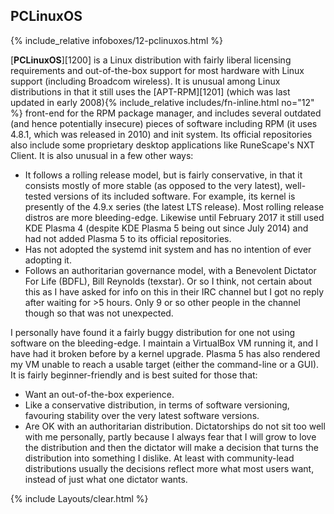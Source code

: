 ## PCLinuxOS
{% include_relative infoboxes/12-pclinuxos.html %}

[**PCLinuxOS**][1200] is a Linux distribution with fairly liberal licensing requirements and out-of-the-box support for most hardware with Linux support (including Broadcom wireless). It is unusual among Linux distributions in that it still uses the [APT-RPM][1201] (which was last updated in early 2008){% include_relative includes/fn-inline.html no="12" %} front-end for the RPM package manager, and includes several outdated (and hence potentially insecure) pieces of software including RPM (it uses 4.8.1, which was released in 2010) and init system. Its official repositories also include some proprietary desktop applications like RuneScape's NXT Client. It is also unusual in a few other ways:

* It follows a rolling release model, but is fairly conservative, in that it consists mostly of more stable (as opposed to the very latest), well-tested versions of its included software. For example, its kernel is presently of the 4.9.x series (the latest LTS release). Most rolling release distros are more bleeding-edge. Likewise until February 2017 it still used KDE Plasma 4 (despite KDE Plasma 5 being out since July 2014) and had not added Plasma 5 to its official repositories.
* Has not adopted the systemd init system and has no intention of ever adopting it. 
* Follows an authoritarian governance model, with a Benevolent Dictator For Life (BDFL), Bill Reynolds (texstar). Or so I think, not certain about this as I have asked for info on this in their IRC channel but I got no reply after waiting for >5 hours. Only 9 or so other people in the channel though so that was not unexpected. 

I personally have found it a fairly buggy distribution for one not using software on the bleeding-edge. I maintain a VirtualBox VM running it, and I have had it broken before by a kernel upgrade. Plasma 5 has also rendered my VM unable to reach a usable target (either the command-line or a GUI). It is fairly beginner-friendly and is best suited for those that:

* Want an out-of-the-box experience.
* Like a conservative distribution, in terms of software versioning, favouring stability over the very latest software versions. 
* Are OK with an authoritarian distribution. Dictatorships do not sit too well with me personally, partly because I always fear that I will grow to love the distribution and then the dictator will make a decision that turns the distribution into something I dislike. At least with community-lead distributions usually the decisions reflect more what most users want, instead of just what one dictator wants.

{% include Layouts/clear.html %}
